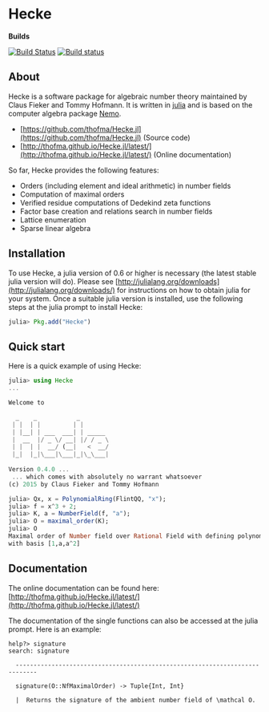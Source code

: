 # Hecke

**Builds**

[![Build Status](https://travis-ci.org/thofma/Hecke.jl.svg?branch=master)](https://travis-ci.org/thofma/Hecke.jl)
[![Build status](https://ci.appveyor.com/api/projects/status/3qb0ce2h5melsjeb?svg=true)](https://ci.appveyor.com/project/thofma/hecke-jl)


## About

Hecke is a software package for algebraic number theory maintained by Claus Fieker and Tommy Hofmann.
It is written in [julia](http://www.julialang.org) and is based on the computer algebra package [Nemo](http://www.nemocas.org).

- [https://github.com/thofma/Hecke.jl](https://github.com/thofma/Hecke.jl) (Source code)
- [http://thofma.github.io/Hecke.jl/latest/](http://thofma.github.io/Hecke.jl/latest/) (Online documentation)

So far, Hecke provides the following features:

  - Orders (including element and ideal arithmetic) in number fields
  - Computation of maximal orders
  - Verified residue computations of Dedekind zeta functions
  - Factor base creation and relations search in number fields
  - Lattice enumeration
  - Sparse linear algebra

## Installation

To use Hecke, a julia version of 0.6 or higher is necessary (the latest stable julia version will do).
Please see [http://julialang.org/downloads](http://julialang.org/downloads/) for instructions on how to obtain julia for your system.
Once a suitable julia version is installed, use the following steps at the julia prompt to install Hecke:

```julia
julia> Pkg.add("Hecke")
```

## Quick start

Here is a quick example of using Hecke:

```julia
julia> using Hecke
...

Welcome to 

  _    _           _        
 | |  | |         | |       
 | |__| | ___  ___| | _____ 
 |  __  |/ _ \/ __| |/ / _ \
 | |  | |  __/ (__|   <  __/
 |_|  |_|\___|\___|_|\_\___|
  
Version 0.4.0 ... 
 ... which comes with absolutely no warrant whatsoever
(c) 2015 by Claus Fieker and Tommy Hofmann

julia> Qx, x = PolynomialRing(FlintQQ, "x");
julia> f = x^3 + 2;
julia> K, a = NumberField(f, "a");
julia> O = maximal_order(K);
julia> O
Maximal order of Number field over Rational Field with defining polynomial x^3 + 2 
with basis [1,a,a^2]
```

## Documentation

The online documentation can be found here: [http://thofma.github.io/Hecke.jl/latest/](http://thofma.github.io/Hecke.jl/latest/)

The documentation of the single functions can also be accessed at the julia prompt. Here is an example:

```
help?> signature
search: signature

  ----------------------------------------------------------------------------

  signature(O::NfMaximalOrder) -> Tuple{Int, Int}

  |  Returns the signature of the ambient number field of \mathcal O.
```
